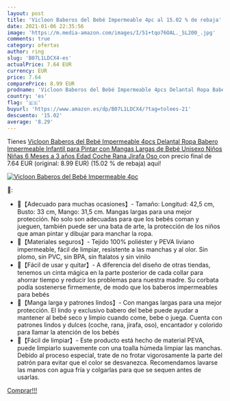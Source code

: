 ```yaml
---
layout: post
title: 'Vicloon Baberos del Bebé Impermeable 4pc al 15.02 % de rebaja'
date: 2021-01-06 22:35:56
image: 'https://m.media-amazon.com/images/I/51+tqo76OAL._SL200_.jpg'
comments: true
category: ofertas
author: ring
slug: 'B07L1LDCX4-es'
actualPrice: 7.64 EUR
currency: EUR
price: 7.64
comparePrice: 8.99 EUR
prodname: 'Vicloon Baberos del Bebé Impermeable 4pcs Delantal Ropa Babero Impermeable Infantil para Pintar con Mangas Largas de Bebé Unisexo Niños Niñas 6 Meses a 3 años Edad  Coche Rana Jirafa Oso '
country: 'es'
flag: '🇪🇸'
buyurl: 'https://www.amazon.es/dp/B07L1LDCX4/?tag=tolees-21'
descuento: '15.02'
average: '8.29'
---
```


Tienes [Vicloon Baberos del Bebé Impermeable 4pcs Delantal Ropa Babero Impermeable Infantil para Pintar con Mangas Largas de Bebé Unisexo Niños Niñas 6 Meses a 3 años Edad  Coche Rana Jirafa Oso ](https://www.amazon.es/dp/B07L1LDCX4/?tag=tolees-21) con precio final de  7.64 EUR (original: 8.99 EUR) (15.02 %  de rebaja) aqui!

[![Vicloon Baberos del Bebé Impermeable 4pc](https://m.media-amazon.com/images/I/51+tqo76OAL._SL200_.jpg)](https://www.amazon.es/dp/B07L1LDCX4/?tag=tolees-21)

🔎:

- 👶【Adecuado para muchas ocasiones】- Tamaño: Longitud: 42,5 cm, Busto: 33 cm, Mango: 31,5 cm. Mangas largas para una mejor protección. No solo son adecuadas para que los bebés coman y jueguen, también puede ser una bata de arte, la protección de los niños que aman pintar y dibujar para manchar la ropa.
- 👶【Materiales seguros】- Tejido 100% poliéster y PEVA liviano impermeable, fácil de limpiar, resistente a las manchas y al olor. Sin plomo, sin PVC, sin BPA, sin ftalatos y sin vinilo
- 👶【Fácil de usar y quitar】- A diferencia del diseño de otras tiendas, tenemos un cinta mágica en la parte posterior de cada collar para ahorrar tiempo y reducir los problemas para nuestra madre. Su corbata podía sostenerse firmemente, de modo que los baberos impermeables para bebés
- 👶【Manga larga y patrones lindos】- Con mangas largas para una mejor protección. El lindo y exclusivo babero del bebé puede ayudar a mantener al bebé seco y limpio cuando come, bebe o juega. Cuenta con patrones lindos y dulces (coche, rana, jirafa, oso), encantador y colorido para llamar la atención de los bebés
- 👶【Fácil de limpiar】- Este producto está hecho de material PEVA, puede limpiarlo suavemente con una toalla húmeda limpiar las manchas. Debido al proceso especial, trate de no frotar vigorosamente la parte del patrón para evitar que el color se desvanezca. Recomendamos lavarse las manos con agua fría y colgarlas para que se sequen antes de usarlas.

[Comprar!!!](https://www.amazon.es/dp/B07L1LDCX4/?tag=tolees-21)
